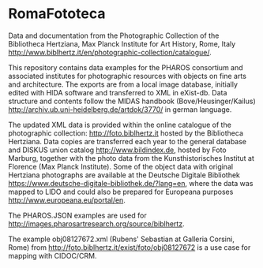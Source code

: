# RomaFototeca
Data and documentation from the Photographic Collection of the Bibliotheca Hertziana, Max Planck Institute for Art History, Rome, Italy http://www.biblhertz.it/en/photographic-collection/catalogue/.

This repository contains data examples for the PHAROS consortium and associated institutes for photographic resources with objects on fine arts and architecture. The exports are from a local image database, initially edited with HIDA software and transferred to XML in eXist-db. Data structure and contents follow the MIDAS handbook (Bove/Heusinger/Kailus) http://archiv.ub.uni-heidelberg.de/artdok/3770/ in german language.

The updated XML data is provided within the online catalogue of the photographic collection: http://foto.biblhertz.it hosted by the Bibliotheca Hertziana. Data copies are transferred each year to the general database and DISKUS union catalog http://www.bildindex.de, hosted by Foto Marburg, together with the photo data from the Kunsthistorisches Institut at Florence (Max Planck Institute). Some of the object data with original Hertziana photographs are available at the Deutsche Digitale Bibliothek https://www.deutsche-digitale-bibliothek.de/?lang=en, where the data was mapped to LIDO and could also be prepared for Europeana purposes http://www.europeana.eu/portal/en. 

The PHAROS.JSON examples are used for http://images.pharosartresearch.org/source/biblhertz.

The example obj08127672.xml (Rubens' Sebastian at Galleria Corsini, Rome) from http://foto.biblhertz.it/exist/foto/obj08127672 is a use case for mapping with CIDOC/CRM.
